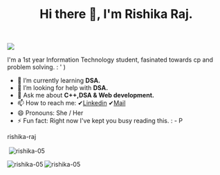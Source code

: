 <h1 align="center">Hi there 👋, I'm Rishika Raj.</h1>
</br>
<!--
**Rishika-05/Rishika-05** is a ✨ _special_ ✨ repository because its `README.md` (this file) appears on your GitHub profile.
 👯 I’m looking to collaborate on various projects 
Here are some ideas to get you started:
-->

![](https://komarev.com/ghpvc/?username=rishika-05&color=blueviolet)

I'm a 1st year Information Technology student, fasinated towards cp and problem solving.    : ' )
<!-- 🔭 I’m currently working on : DSA.-->
- 🌱 I’m currently learning **DSA.**
- 🤔 I’m looking for help with **DSA.**
- 💬 Ask me about **C++,DSA & Web development.**
- 📫 How to reach me: ✔[Linkedin](https://www.linkedin.com/in/rishika-raj-79b970200/)  ✔[Mail](mailto:rishikaraj7263@gmailcom)
- 😄 Pronouns: She / Her
- ⚡ Fun fact: Right now  I've kept you busy reading this.    : - P 

rishika-raj
<!--
<h3 align="left">Connect with me:</h3>
<p align="left">
<a href="https://linkedin.com/in/https://www.linkedin.com/in/archana-kumari-2198051bb/" target="blank"><img align="center" src="https://raw.githubusercontent.com/rahuldkjain/github-profile-readme-generator/master/src/images/icons/Social/linked-in-alt.svg" alt="https://www.linkedin.com/in/archana-kumari-2198051bb/" height="30" width="40" /></a>
<a href="https://www.codechef.com/users/archana9430" target="blank"><img align="center" src="https://cdn.jsdelivr.net/npm/simple-icons@3.1.0/icons/codechef.svg" alt="archana9430" height="30" width="40" /></a>
</p>

<h3 align="left">Languages and Tools:</h3>
<p align="left"> <a href="https://getbootstrap.com" target="_blank"> <img src="https://raw.githubusercontent.com/devicons/devicon/master/icons/bootstrap/bootstrap-plain-wordmark.svg" alt="bootstrap" width="40" height="40"/> </a> <a href="https://www.cprogramming.com/" target="_blank"> <img src="https://raw.githubusercontent.com/devicons/devicon/master/icons/c/c-original.svg" alt="c" width="40" height="40"/> </a> <a href="https://www.w3schools.com/cpp/" target="_blank"> <img src="https://raw.githubusercontent.com/devicons/devicon/master/icons/cplusplus/cplusplus-original.svg" alt="cplusplus" width="40" height="40"/> </a> <a href="https://www.w3schools.com/css/" target="_blank"> <img src="https://raw.githubusercontent.com/devicons/devicon/master/icons/css3/css3-original-wordmark.svg" alt="css3" width="40" height="40"/> </a> <a href="https://golang.org" target="_blank"> <img src="https://raw.githubusercontent.com/devicons/devicon/master/icons/go/go-original.svg" alt="go" width="40" height="40"/> </a> <a href="https://www.w3.org/html/" target="_blank"> <img src="https://raw.githubusercontent.com/devicons/devicon/master/icons/html5/html5-original-wordmark.svg" alt="html5" width="40" height="40"/> </a> <a href="https://www.linux.org/" target="_blank"> <img src="https://raw.githubusercontent.com/devicons/devicon/master/icons/linux/linux-original.svg" alt="linux" width="40" height="40"/> </a> <a href="https://www.python.org" target="_blank"> <img src="https://raw.githubusercontent.com/devicons/devicon/master/icons/python/python-original.svg" alt="python" width="40" height="40"/> </a> </p>

<p><img align="left" src="https://github-readme-stats.vercel.app/api/top-langs?username=archana-9430&show_icons=true&locale=en&layout=compact" alt="archana-9430" /></p>

<p>&nbsp;<img align="center" src="https://github-readme-stats.vercel.app/api?username=archana-9430&show_icons=true&locale=en" alt="archana-9430" /></p>

<p><img align="center" src="https://github-readme-streak-stats.herokuapp.com/?user=archana-9430&" alt="archana-9430" /></p>


[![Anurag's GitHub stats](https://github-readme-stats.vercel.app/api?username=rishika-05&theme=algolia&count_private=true&show_icons=true)](https://github.com/anuraghazra/github-readme-stats)

[![Top Langs](https://github-readme-stats.vercel.app/api/top-langs/?username=rishika-05&langs_count=10&layout=compact&theme=algolia)](https://github.com/anuraghazra/github-readme-stats)
-->

<p>&nbsp;<img align="center" src="https://github-readme-stats.vercel.app/api?username=rishika-05&theme=algolia&count_private=true&show_icons=true" alt="rishika-05" /></p>


<p><img align="left" src="https://github-readme-stats.vercel.app/api/top-langs?username=rishika-05&langs_count=10&layout=compact&theme=algolia" alt="rishika-05" /></p>



<p><img align="center" src="https://github-readme-streak-stats.herokuapp.com/?user=rishika-05&theme=algolia" alt="rishika-05" /></p>


<!--
[![Readme Card](https://github-readme-stats.vercel.app/api/pin/?username=rishika-05&repo=Simple-Calculator&theme=algolia&show_icons=true&show_owner=true)](https://github.com/anuraghazra/github-readme-stats)-->
